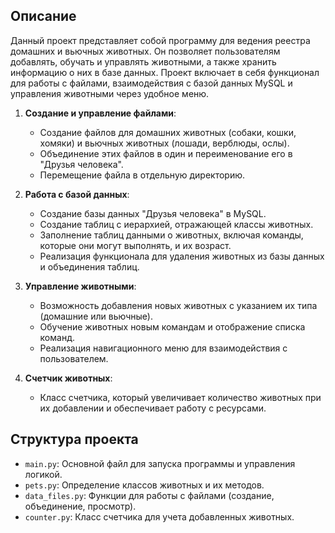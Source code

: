 ## Описание
Данный проект представляет собой программу для ведения реестра домашних и вьючных животных. Он позволяет пользователям добавлять, обучать и управлять животными, а также хранить информацию о них в базе данных. Проект включает в себя функционал для работы с файлами, взаимодействия с базой данных MySQL и управления животными через удобное меню.

1. **Создание и управление файлами**:
   - Создание файлов для домашних животных (собаки, кошки, хомяки) и вьючных животных (лошади, верблюды, ослы).
   - Объединение этих файлов в один и переименование его в "Друзья человека".
   - Перемещение файла в отдельную директорию.

2. **Работа с базой данных**:
   - Создание базы данных "Друзья человека" в MySQL.
   - Создание таблиц с иерархией, отражающей классы животных.
   - Заполнение таблиц данными о животных, включая команды, которые они могут выполнять, и их возраст.
   - Реализация функционала для удаления животных из базы данных и объединения таблиц.

3. **Управление животными**:
   - Возможность добавления новых животных с указанием их типа (домашние или вьючные).
   - Обучение животных новым командам и отображение списка команд.
   - Реализация навигационного меню для взаимодействия с пользователем.

4. **Счетчик животных**:
   - Класс счетчика, который увеличивает количество животных при их добавлении и обеспечивает работу с ресурсами.


## Структура проекта
- `main.py`: Основной файл для запуска программы и управления логикой.
- `pets.py`: Определение классов животных и их методов.
- `data_files.py`: Функции для работы с файлами (создание, объединение, просмотр).
- `counter.py`: Класс счетчика для учета добавленных животных.